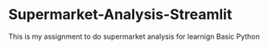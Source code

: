 # Supermarket-Analysis-Streamlit
This is my assignment to do supermarket analysis for learnign Basic Python
